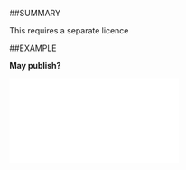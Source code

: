 
##SUMMARY


This requires a separate licence



##EXAMPLE

**May publish?**



![](..\..\Examples\vbs\SOAssociate.IsPublishEnabled.vbs.txt)

